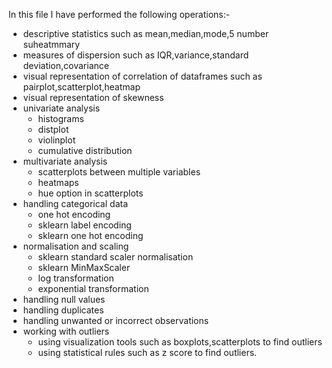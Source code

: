 In this file I have performed the following operations:-
* descriptive statistics such as mean,median,mode,5 number suheatmmary
* measures of dispersion such as IQR,variance,standard deviation,covariance
* visual representation of correlation of dataframes such as pairplot,scatterplot,heatmap
* visual representation of skewness
* univariate analysis
   * histograms
   * distplot
   * violinplot
   * cumulative distribution
* multivariate analysis
   * scatterplots between multiple variables
   * heatmaps
   * hue option in scatterplots
* handling categorical data
   * one hot encoding
   * sklearn label encoding
   * sklearn one hot encoding
* normalisation and scaling
   * sklearn standard scaler normalisation
   * sklearn MinMaxScaler
   * log transformation
   * exponential transformation
* handling null values
* handling duplicates
* handling unwanted or incorrect observations
* working with outliers
   * using visualization tools such as boxplots,scatterplots to find outliers
   * using statistical rules such as z score to find outliers.
     
